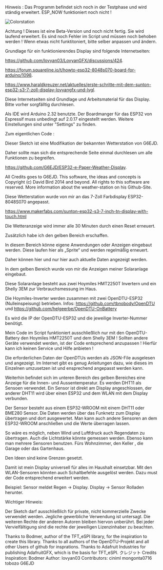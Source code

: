 Hinweis : Das Programm befindet sich noch in der Testphase und wird ständig erweitert. ESP_NOW funktioniert noch nicht ! 

![Colorstation](https://github.com/user-attachments/assets/abc309b8-a76e-4789-b62d-9e85a6fdbd5d)


Achtung ! Dieses ist eine Beta-Version und noch nicht fertig. Sie wird laufend erweitert. Es sind noch  Fehler im Script und müssen noch behoben werden ! 
Wenn etwas nicht funktitoniert, bitte selber anpassen und ändern. 

Grundlage für ein funktionierendes Display sind folgende Internetseiten:

https://github.com/lovyan03/LovyanGFX/discussions/424.

https://forum.squareline.io/t/howto-esp32-8048s070-board-for-arduino/1098.

https://www.haraldkreuzer.net/aktuelles/erste-schritte-mit-dem-sunton-esp32-s3-7-zoll-display-lovyangfx-und-lvgl.

Diese Internetseiten sind Grundlage und Arbeitsmaterial für das Display. Bitte vorher sorgfälltig durchlesen.

Als IDE wird Arduino 2.32 benutzte. Der Boardmanger für das ESP32 von Espressif muss unbedingt auf 2.0.17 eingestellt werden.
Weitere Einstellungen sind unter "Settings" zu finden.

Zum eigentlichen Code :

Dieser Sketch ist eine Modifikation der bekannten Wetterstation von G6EJD. 

Daher sollte man sich die entsprechende Seite einmal durchlesen um alle Funktionen zu begreifen.

https://github.com/G6EJD/ESP32-e-Paper-Weather-Display. 

All Credits goes to G6EJD. This software, the ideas and concepts is Copyright (c) David Bird 2014 and beyond.  All rights to this software are reserved. More information about the weather-station on his Github-Site.

Diese Wetterstation wurde von mir an das 7-Zoll Farbdisplay ESP32-8048S070 angepasst.

https://www.makerfabs.com/sunton-esp32-s3-7-inch-tn-display-with-touch.html

Die Wetteranzeige wird immer alle 30 Minuten durch einen Reset erneuert.

Zusätzlich habe ich den gelben Bereich erschaffen. 

In diesem Bereich könne eigene Anwendungen oder Anzeigen eingebaut werden. 
Diese laufen hier als „Sprite“ und werden regelmäßig erneuert. 

Daher können hier und nur hier auch aktuelle Daten angezeigt werden.

In dem gelben Bereich wurde von mir die Anzeigen meiner Solaranlage eingebaut.

Diese Solaranlage besteht aus zwei Hoymiles HMT2250T Invertern und ein Shelly 3EM zur Verbrauchsmessung im Haus.

Die Hoymiles-Inverter werden zusammen mit zwei OpenDTU-ESP32 (Nulleinspeisung) betrieben. 
Infos: https://github.com/tbnobody/OpenDTU  und https://github.com/helgeerbe/OpenDTU-OnBattery

Es wird die IP der OpenDTU-ESP32 und die jeweilige Inverter-Nummer benötigt. 

Mein Code im Script funktioniert ausschließlich nur mit den OpenDTU-Battery den Hoymiles HMT2250T und dem Shelly 3EM ! 
Sollten andere Geräte verwendet werden, ist der Code entsprechend anzupassen ! Hierfür kann ich keinen Service und Hilfe anbieten ! 

Die erforderlichen Daten der OpenDTUs werden als JSON-File ausgelesen und angezeigt. Im Internet gibt es genug Anleitungen dazu, wie dieses im Einzelnen umzusetzen ist und ensprechend angepasst werden kann.

Weiterhin befindet sich im unteren Bereich des gelben Bereiches eine Anzeige für die Innen- und Aussentemperatur. Es werden DHT11 als Sensoen verwendet.
Ein Sensor ist direkt am Display angeschlossen, der anderer DHT11 wird über einen ESP32 und dem WLAN  mit dem Display verbunden.

Der Sensor besteht aus einem ESP32-WROOM mit einem DHT11 oder BME280 Sensor. Die Daten werden über das Funknetz zum Display übertragen und dort ausgewertet.
Man kann auch andere Sensoren an dem ESP32-WROOM anschließen und die Werte überragen lassen. 

So wäre es möglich, neben Wind und Luftfdruck auch Regendaten zu übertragen. Auch die Lichtstärke könnte gemessen werden.
Ebenso kann man mehrere Sensoren benutzen. Fürs Wohnzimmer, den Keller , die Garage oder das Gartenhaus.

Den Ideen sind keine Grenzen gesetzt.

Damit ist mein Display universell für alles im Haushalt einsetzbar. Mit den WLAN-Sensoren könnten auch Schaltbefehle ausgelöst werden. 
Dazu must der Code entsprechend erweitert werden.

Beispiel: Sensor meldet Regen -> Display. Display -> Sensor Rolladen herunter.

Wichtiger Hinweis:

Der Sketch darf ausschließlich für private, nicht kommerzielle Zwecke verwendet werden. 
Jegliche gewerbliche Verwendung ist untersagt. Die weiteren Rechte der anderen Autoren bleiben hiervon unberührt. 
Bei jeder Vervielfältigung sind die rechte der jeweiligen Lizenzinhaber zu beachten. 


Thanks to Bodmer, author of the TFT_eSPI library, for the inspiration to create this library.
Thanks to all authors of the OpenDTU-Projekt and all other Users of github for insprations.
Thanks to Adafruit Industries for publishing AdafruitGFX, which is the basis for TFT_eSPI. 
クレジット Credits
Inspiration: Bodmer 
Author: lovyan03 
Contributors: 
ciniml 
mongonta0716 
tobozo 
G6EJD
